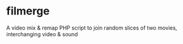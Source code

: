 # filmerge
A video mix &amp; remap PHP script to join random slices of two movies, interchanging video &amp; sound
